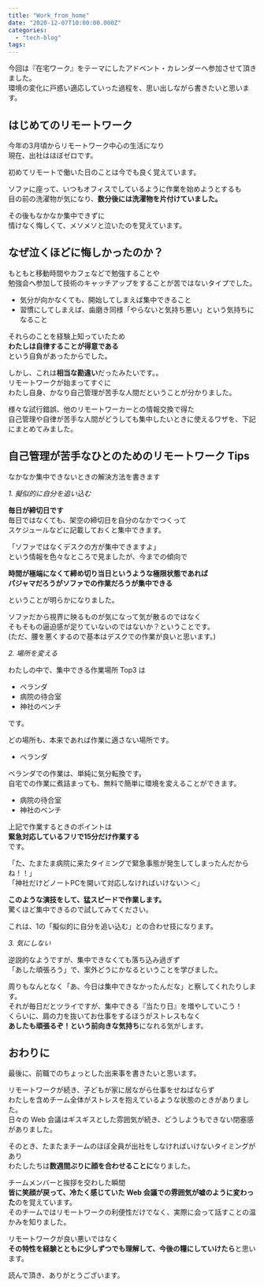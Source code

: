```yaml
---
title: "Work_from_home"
date: "2020-12-07T10:00:00.000Z"
categories: 
  - "tech-blog"
tags: 
---
```


今回は『在宅ワーク』をテーマにしたアドベント・カレンダーへ参加させて頂きました。  
環境の変化に戸惑い適応していった過程を、思い出しながら書きたいと思います。


## はじめてのリモートワーク

今年の3月頃からリモートワーク中心の生活になり  
現在、出社はほぼゼロです。

初めてリモートで働いた日のことは今でも良く覚えています。  

ソファに座って、いつもオフィスでしているように作業を始めようとするも  
目の前の洗濯物が気になり、**数分後には洗濯物を片付けていました。**

その後もなかなか集中できずに  
情けなく悔しくて、メソメソと泣いたのを覚えています。


## なぜ泣くほどに悔しかったのか？

もともと移動時間やカフェなどで勉強することや  
勉強会へ参加して技術のキャッチアップをすることが苦ではないタイプでした。

- 気分が向かなくても、開始してしまえば集中できること  
- 習慣にしてしまえば、歯磨き同様「やらないと気持ち悪い」という気持ちになること

それらのことを経験上知っていたため  
**わたしは自律することが得意である**  
という自負があったからでした。

しかし、これは**相当な勘違い**だったみたいです。。  
リモートワークが始まってすぐに  
わたし自身、かなり自己管理が苦手な人間だということが分かりました。

様々な試行錯誤、他のリモートワーカーとの情報交換で得た  
自己管理や自律が苦手な人間がどうしても集中したいときに使えるワザを、下記にまとめてみました。


## 自己管理が苦手なひとのためのリモートワーク Tips

なかなか集中できないときの解決方法を書きます

*1. 擬似的に自分を追い込む*  

**毎日が締切日です**  
毎日ではなくても、架空の締切日を自分のなかでつくって  
スケジュールなどに記載しておくと集中できます。

「ソファではなくデスクの方が集中できますよ」  
という情報を色々なところで見ましたが、今までの傾向で  

**時間が極端になくて締め切り当日というような極限状態であれば  
パジャマだろうがソファでの作業だろうが集中できる**  

ということが明らかになりました。

ソファだから視界に映るものが気になって気が散るのではなく  
そもそもの逼迫感が足りていないのではないか？ということです。  
(ただ、腰を悪くするので基本はデスクでの作業が良いと思います。)

*2. 場所を変える*  

わたしの中で、集中できる作業場所 Top3 は  

- ベランダ  
- 病院の待合室  
- 神社のベンチ  

です。

どの場所も、本来であれば作業に適さない場所です。  

- ベランダ  

ベランダでの作業は、単純に気分転換です。  
自宅での作業に煮詰まっても、無料で簡単に環境を変えることができます。

- 病院の待合室  
- 神社のベンチ  

上記で作業するときのポイントは  
**緊急対応しているフリで15分だけ作業する**  
です。

「た、たまたま病院に来たタイミングで緊急事態が発生してしまったんだからね！！」  
「神社だけどノートPCを開いて対応しなければいけない＞＜」  

**このような演技をして、猛スピードで作業します。**  
驚くほど集中できるので試してみてください。

これは、1の「擬似的に自分を追い込む」との合わせ技になります。

*3. 気にしない*  

逆説的なようですが、集中できなくても落ち込み過ぎず  
「あした頑張ろう」で、案外どうにかなるということを学びました。

周りもなんとなく「あ、今日は集中できなかったんだな」と察してくれたりします。  
それが毎日だとツライですが、集中できる『当たり日』を増やしていこう！  
くらいに、肩の力を抜いてお仕事をするほうがストレスもなく  
**あしたも頑張るぞ！という前向きな気持ち**になれる気がします。


## おわりに

最後に、前職でのちょっとした出来事を書きたいと思います。  

リモートワークが続き、子どもが家に居ながら仕事をせねばならず  
わたしを含めチーム全体がストレスを抱えているような状態のときがありました。  
日々の Web 会議はギスギスとした雰囲気が続き、どうしようもできない閉塞感がありました。

そのとき、たまたまチームのほぼ全員が出社をしなければいけないタイミングがあり  
わたしたちは**数週間ぶりに顔を合わせることに**なりました。

チームメンバーと挨拶を交わした瞬間  
**皆に笑顔が戻って、冷たく感じていた Web 会議での雰囲気が嘘のように変わった**のを覚えています。  
そのチームではリモートワークの利便性だけでなく、実際に会って話すことの温かみを知りました。

リモートワークが良い悪いではなく  
**その特性を経験とともに少しずつでも理解して、今後の糧にしていけたら**と思います。

読んで頂き、ありがとうございます。
